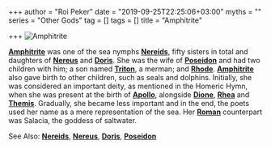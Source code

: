 +++
author = "Roi Peker"
date = "2019-09-25T22:25:06+03:00"
myths = ""
series = "Other Gods"
tag = []
tags = []
title = "Amphitrite"

+++
![Amphitrite](https://www.greekmythology.com/images/mythology/amphitrite_165.jpg)

[**Amphitrite**](https://www.greekmythology.com/Other_Gods/Amphitrite/amphitrite.html "Amphitrite") was one of the sea nymphs [**Nereids**](https://www.greekmythology.com/Myths/Figures/Nereids/nereids.html "Nereids"), fifty sisters in total and daughters of [**Nereus**](https://www.greekmythology.com/Myths/Figures/Nereus/nereus.html "Nereus") and [**Doris**](https://www.greekmythology.com/Myths/Figures/Doris/doris.html "Doris"). She was the wife of [**Poseidon**](https://www.greekmythology.com/Olympians/Poseidon/poseidon.html "Poseidon") and had two children with him; a son named [**Triton**](https://www.greekmythology.com/Myths/Figures/Triton/triton.html "Triton"), a merman; and [**Rhode**](https://www.greekmythology.com/Other_Gods/Minor_Gods/Rhode/rhode.html "Rhode"). [**Amphitrite**](https://www.greekmythology.com/Other_Gods/Amphitrite/amphitrite.html "Amphitrite") also gave birth to other children, such as seals and dolphins. Initially, she was considered an important deity, as mentioned in the Homeric Hymn, when she was present at the birth of [**Apollo**](https://www.greekmythology.com/Olympians/Apollo/apollo.html "Apollo"), alongside [**Dione**](https://www.greekmythology.com/Titans/Dione/dione.html "Dione"), [**Rhea**](https://www.greekmythology.com/Titans/Rhea/rhea.html "Rhea") and [**Themis**](https://www.greekmythology.com/Titans/Themis/themis.html "Themis"). Gradually, she became less important and in the end, the poets used her name as a mere representation of the sea. Her [**Roman**](https://www.greekmythology.com/Myths/Roman/roman.html "Roman") counterpart was Salacia, the goddess of saltwater.

See Also: [**Nereids**](https://www.greekmythology.com/Myths/Figures/Nereids/nereids.html "Nereids"), [**Nereus**](https://www.greekmythology.com/Myths/Figures/Nereus/nereus.html "Nereus"), [**Doris**](https://www.greekmythology.com/Myths/Figures/Doris/doris.html "Doris"), [**Poseidon**](https://www.greekmythology.com/Olympians/Poseidon/poseidon.html "Poseidon")